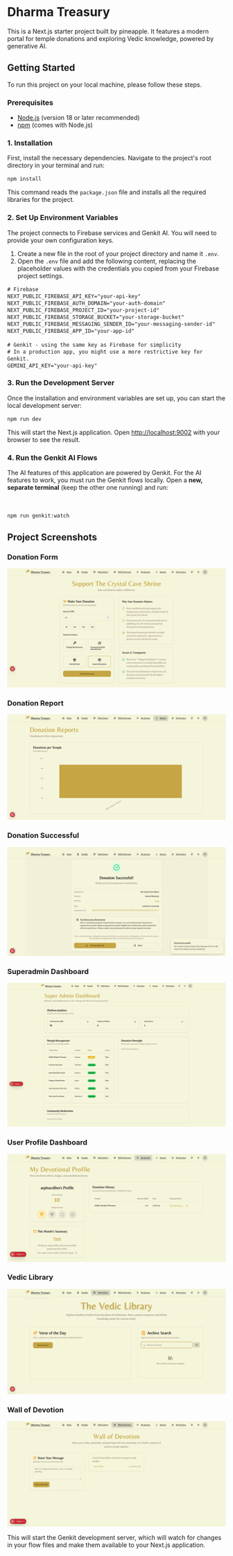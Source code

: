 # Dharma Treasury 

This is a Next.js starter project built by pineapple. It features a modern portal for temple donations and exploring Vedic knowledge, powered by generative AI.

## Getting Started

To run this project on your local machine, please follow these steps.

### Prerequisites

- [Node.js](https://nodejs.org/) (version 18 or later recommended)
- [npm](https://www.npmjs.com/) (comes with Node.js)

### 1. Installation

First, install the necessary dependencies. Navigate to the project's root directory in your terminal and run:

```bash
npm install
```
This command reads the `package.json` file and installs all the required libraries for the project.

### 2. Set Up Environment Variables

The project connects to Firebase services and Genkit AI. You will need to provide your own configuration keys.

1.  Create a new file in the root of your project directory and name it `.env`.
2.  Open the `.env` file and add the following content, replacing the placeholder values with the credentials you copied from your Firebase project settings.

```
# Firebase
NEXT_PUBLIC_FIREBASE_API_KEY="your-api-key"
NEXT_PUBLIC_FIREBASE_AUTH_DOMAIN="your-auth-domain"
NEXT_PUBLIC_FIREBASE_PROJECT_ID="your-project-id"
NEXT_PUBLIC_FIREBASE_STORAGE_BUCKET="your-storage-bucket"
NEXT_PUBLIC_FIREBASE_MESSAGING_SENDER_ID="your-messaging-sender-id"
NEXT_PUBLIC_FIREBASE_APP_ID="your-app-id"

# Genkit - using the same key as Firebase for simplicity
# In a production app, you might use a more restrictive key for Genkit.
GEMINI_API_KEY="your-api-key"
```

### 3. Run the Development Server

Once the installation and environment variables are set up, you can start the local development server:

```bash
npm run dev
```

This will start the Next.js application. Open [http://localhost:9002](http://localhost:9002) with your browser to see the result.

### 4. Run the Genkit AI Flows

The AI features of this application are powered by Genkit. For the AI features to work, you must run the Genkit flows locally. Open a **new, separate terminal** (keep the other one running) and run:

```bash


npm run genkit:watch
```
## Project Screenshots

### Donation Form
![Donation Form](https://raw.githubusercontent.com/piyush-pine/studio/main/Projects%20Screenshot/DonationForm.png)

### Donation Report
![Donation Report](https://raw.githubusercontent.com/piyush-pine/studio/main/Projects%20Screenshot/DonationReport.png)

### Donation Successful
![Donation Successful](https://raw.githubusercontent.com/piyush-pine/studio/main/Projects%20Screenshot/DonationSuccessful.png)

### Superadmin Dashboard
![Superadmin Dashboard](https://raw.githubusercontent.com/piyush-pine/studio/main/Projects%20Screenshot/SuperadminDashboad.png)

### User Profile Dashboard
![User Profile Dashboard](https://raw.githubusercontent.com/piyush-pine/studio/main/Projects%20Screenshot/UsereprofileDashboad.png)

### Vedic Library
![Vedic Library](https://raw.githubusercontent.com/piyush-pine/studio/main/Projects%20Screenshot/VedicLibrary.png)

### Wall of Devotion
![Wall of Devotion](https://raw.githubusercontent.com/piyush-pine/studio/main/Projects%20Screenshot/WallofDevotion.png)


This will start the Genkit development server, which will watch for changes in your flow files and make them available to your Next.js application.
